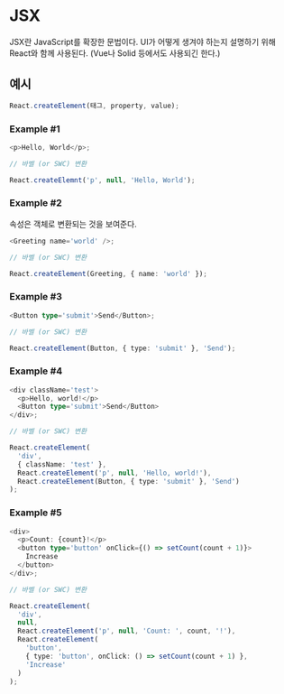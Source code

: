 # JSX

JSX란 JavaScript를 확장한 문법이다. UI가 어떻게 생겨야 하는지 설명하기 위해 React와 함께 사용된다. (Vue나 Solid 등에서도 사용되긴 한다.)

## 예시

```typescript
React.createElement(태그, property, value);
```

### Example #1

```typescript
<p>Hello, World</p>;

// 바벨 (or SWC) 변환

React.createElemnt('p', null, 'Hello, World');
```

### Example #2

속성은 객체로 변환되는 것을 보여준다.

```typescript
<Greeting name='world' />;

// 바벨 (or SWC) 변환

React.createElement(Greeting, { name: 'world' });
```

### Example #3

```typescript
<Button type='submit'>Send</Button>;

// 바벨 (or SWC) 변환

React.createElement(Button, { type: 'submit' }, 'Send');
```

### Example #4

```typescript
<div className='test'>
  <p>Hello, world!</p>
  <Button type='submit'>Send</Button>
</div>;

// 바벨 (or SWC) 변환

React.createElement(
  'div',
  { className: 'test' },
  React.createElement('p', null, 'Hello, world!'),
  React.createElement(Button, { type: 'submit' }, 'Send')
);
```

### Example #5

```typescript
<div>
  <p>Count: {count}!</p>
  <button type='button' onClick={() => setCount(count + 1)}>
    Increase
  </button>
</div>;

// 바벨 (or SWC) 변환

React.createElement(
  'div',
  null,
  React.createElement('p', null, 'Count: ', count, '!'),
  React.createElement(
    'button',
    { type: 'button', onClick: () => setCount(count + 1) },
    'Increase'
  )
);
```
